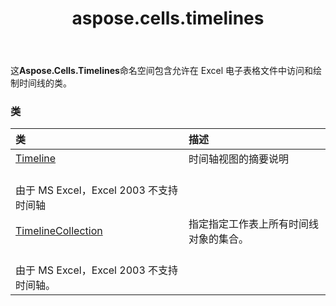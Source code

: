 ﻿---
title: aspose.cells.timelines
second_title: Aspose.Cells for Python via .NET API 参考文献
description:
type: docs
weight: 10
url: /zh/python-net/aspose.cells.timelines/
is_root: false
---
这**Aspose.Cells.Timelines**命名空间包含允许在 Excel 电子表格文件中访问和绘制时间线的类。

### 类
|类|描述|
| :- | :- |
| [Timeline](/cells/zh/python-net/aspose.cells.timelines/timeline) |时间轴视图的摘要说明<br/>由于 MS Excel，Excel 2003 不支持时间轴|
| [TimelineCollection](/cells/zh/python-net/aspose.cells.timelines/timelinecollection) |指定指定工作表上所有时间线对象的集合。<br/>由于 MS Excel，Excel 2003 不支持时间轴。|


